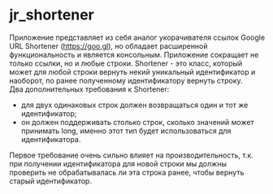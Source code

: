 # jr_shortener
Приложение представляет из себя аналог укорачивателя ссылок Google URL Shortener (https://goo.gl), но обладает расширенной функциональность и является консольным. Приложение сокращает не только ссылки, но и любые строки. Shortener - это класс, который может для любой строки вернуть некий уникальный идентификатор и наоборот, по ранее полученному идентификатору вернуть строку.  
Два дополнительных требования к Shortener:  
* для двух одинаковых строк должен возвращаться один и тот же идентификатор; 
* он должен поддерживать столько строк, сколько значений может принимать long, именно этот тип будет использоваться для идентификатора.  

Первое требование очень сильно влияет на производительность, т.к. при получении идентификатора для новой строки мы должны проверить не обрабатывалась ли эта строка ранее, чтобы вернуть старый идентификатор.

